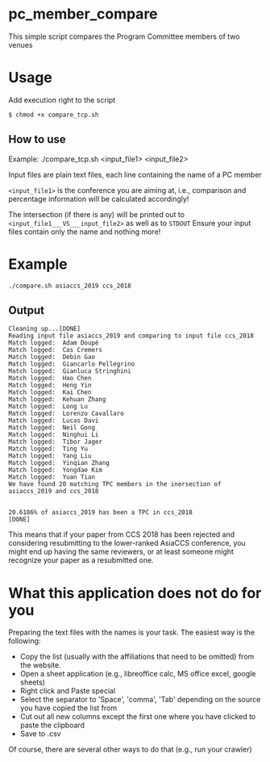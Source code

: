 # pc_member_compare
This simple script compares the Program Committee members of two venues

# Usage
Add execution right to the script
```
$ chmod +x compare_tcp.sh
```

## How to use
Example: ./compare_tcp.sh <input_file1> <input_file2>

Input files are plain text files, each line containing the name of a PC member

`<input_file1>` is the conference you are aiming at, i.e., comparison and percentage information will be calculated accordingly!

The intersection (if there is any) will be printed out to `<input_file1___VS___input_file2>` as well as to `STDOUT`
Ensure your input files contain only the name and nothing more!

# Example
```
./compare.sh asiaccs_2019 ccs_2018
```
## Output
```
Cleaning up...[DONE]
Reading input file asiaccs_2019 and comparing to input file ccs_2018
Match logged:  Adam Doupé 
Match logged:  Cas Cremers 
Match logged:  Debin Gao 
Match logged:  Giancarlo Pellegrino 
Match logged:  Gianluca Stringhini 
Match logged:  Hao Chen 
Match logged:  Heng Yin 
Match logged:  Kai Chen 
Match logged:  Kehuan Zhang 
Match logged:  Long Lu 
Match logged:  Lorenzo Cavallaro 
Match logged:  Lucas Davi 
Match logged:  Neil Gong 
Match logged:  Ninghui Li 
Match logged:  Tibor Jager 
Match logged:  Ting Yu 
Match logged:  Yang Liu 
Match logged:  Yinqian Zhang 
Match logged:  Yongdae Kim 
Match logged:  Yuan Tian 
We have found 20 matching TPC members in the inersection of asiaccs_2019 and ccs_2018


20.6186% of asiaccs_2019 has been a TPC in ccs_2018
[DONE]
```
This means that if your paper from CCS 2018 has been rejected and considering resubmitting to the lower-ranked AsiaCCS conference, you might end up having the same reviewers, or at least someone might recognize your paper as a resubmitted one. 

# What this application does not do for you
Preparing the text files with the names is your task.
The easiest way is the following:
 - Copy the list (usually with the affiliations that need to be omitted) from the website.
 - Open a sheet application (e.g., libreoffice calc, MS office excel, google sheets)
 - Right click and Paste special
 - Select the separator to 'Space', 'comma', 'Tab' depending on the source you have copied the list from
 - Cut out all new columns except the first one where you have clicked to paste the clipboard
 - Save to .csv

Of course, there are several other ways to do that (e.g., run your crawler)
